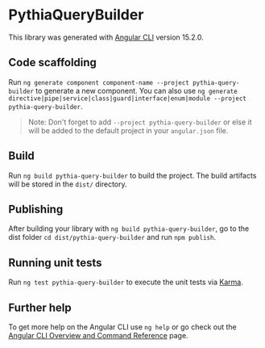 # PythiaQueryBuilder

This library was generated with [Angular CLI](https://github.com/angular/angular-cli) version 15.2.0.

## Code scaffolding

Run `ng generate component component-name --project pythia-query-builder` to generate a new component. You can also use `ng generate directive|pipe|service|class|guard|interface|enum|module --project pythia-query-builder`.
> Note: Don't forget to add `--project pythia-query-builder` or else it will be added to the default project in your `angular.json` file. 

## Build

Run `ng build pythia-query-builder` to build the project. The build artifacts will be stored in the `dist/` directory.

## Publishing

After building your library with `ng build pythia-query-builder`, go to the dist folder `cd dist/pythia-query-builder` and run `npm publish`.

## Running unit tests

Run `ng test pythia-query-builder` to execute the unit tests via [Karma](https://karma-runner.github.io).

## Further help

To get more help on the Angular CLI use `ng help` or go check out the [Angular CLI Overview and Command Reference](https://angular.io/cli) page.
